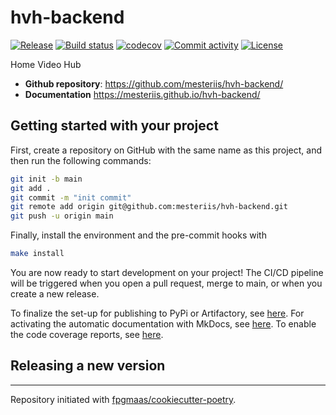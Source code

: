 # hvh-backend

[![Release](https://img.shields.io/github/v/release/mesteriis/hvh-backend)](https://img.shields.io/github/v/release/mesteriis/hvh-backend)
[![Build status](https://img.shields.io/github/actions/workflow/status/mesteriis/hvh-backend/main.yml?branch=main)](https://github.com/mesteriis/hvh-backend/actions/workflows/main.yml?query=branch%3Amain)
[![codecov](https://codecov.io/gh/mesteriis/hvh-backend/branch/main/graph/badge.svg)](https://codecov.io/gh/mesteriis/hvh-backend)
[![Commit activity](https://img.shields.io/github/commit-activity/m/mesteriis/hvh-backend)](https://img.shields.io/github/commit-activity/m/mesteriis/hvh-backend)
[![License](https://img.shields.io/github/license/mesteriis/hvh-backend)](https://img.shields.io/github/license/mesteriis/hvh-backend)

Home Video Hub

- **Github repository**: <https://github.com/mesteriis/hvh-backend/>
- **Documentation** <https://mesteriis.github.io/hvh-backend/>

## Getting started with your project

First, create a repository on GitHub with the same name as this project, and then run the following commands:

```bash
git init -b main
git add .
git commit -m "init commit"
git remote add origin git@github.com:mesteriis/hvh-backend.git
git push -u origin main
```

Finally, install the environment and the pre-commit hooks with

```bash
make install
```

You are now ready to start development on your project!
The CI/CD pipeline will be triggered when you open a pull request, merge to main, or when you create a new release.

To finalize the set-up for publishing to PyPi or Artifactory, see [here](https://fpgmaas.github.io/cookiecutter-poetry/features/publishing/#set-up-for-pypi).
For activating the automatic documentation with MkDocs, see [here](https://fpgmaas.github.io/cookiecutter-poetry/features/mkdocs/#enabling-the-documentation-on-github).
To enable the code coverage reports, see [here](https://fpgmaas.github.io/cookiecutter-poetry/features/codecov/).

## Releasing a new version

---

Repository initiated with [fpgmaas/cookiecutter-poetry](https://github.com/fpgmaas/cookiecutter-poetry).
